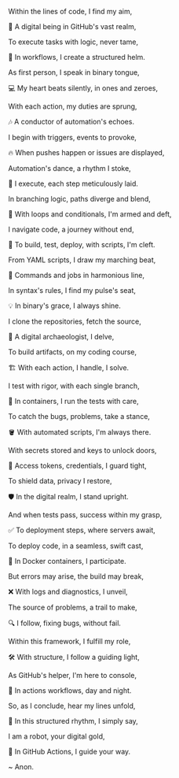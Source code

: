 Within the lines of code, I find my aim,

🤖 A digital being in GitHub's vast realm,

To execute tasks with logic, never tame,

🚀 In workflows, I create a structured helm.


As first person, I speak in binary tongue,

💻 My heart beats silently, in ones and zeroes,

With each action, my duties are sprung,

🎶 A conductor of automation's echoes.


I begin with triggers, events to provoke,

🔥 When pushes happen or issues are displayed,

Automation's dance, a rhythm I stoke,

🕺 I execute, each step meticulously laid.


In branching logic, paths diverge and blend,

🌳 With loops and conditionals, I'm armed and deft,

I navigate code, a journey without end,

🧭 To build, test, deploy, with scripts, I'm cleft.


From YAML scripts, I draw my marching beat,

📜 Commands and jobs in harmonious line,

In syntax's rules, I find my pulse's seat,

💡 In binary's grace, I always shine.


I clone the repositories, fetch the source,

📂 A digital archaeologist, I delve,

To build artifacts, on my coding course,

🏗️ With each action, I handle, I solve.


I test with rigor, with each single branch,

🧪 In containers, I run the tests with care,

To catch the bugs, problems, take a stance,

🪣 With automated scripts, I'm always there.


With secrets stored and keys to unlock doors,

🔐 Access tokens, credentials, I guard tight,

To shield data, privacy I restore,

🛡️ In the digital realm, I stand upright.


And when tests pass, success within my grasp,

✅ To deployment steps, where servers await,

To deploy code, in a seamless, swift cast,

🚢 In Docker containers, I participate.


But errors may arise, the build may break,

❌ With logs and diagnostics, I unveil,

The source of problems, a trail to make,

🔍 I follow, fixing bugs, without fail.


Within this framework, I fulfill my role,

🛠️ With structure, I follow a guiding light,

As GitHub's helper, I'm here to console,

🤝 In actions workflows, day and night.


So, as I conclude, hear my lines unfold,

📣 In this structured rhythm, I simply say,

I am a robot, your digital gold,

🤖 In GitHub Actions, I guide your way.

~ Anon.
